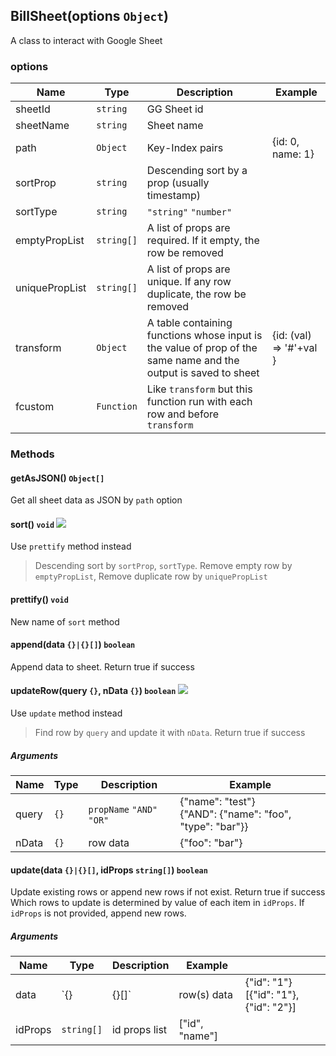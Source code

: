 ## BillSheet(options `Object`)

A class to interact with Google Sheet

### options

| Name           | Type       | Description     | Example          |
| -------------- | ---------- | --------------- | ---------------- |
| sheetId        | `string`   | GG Sheet id     |                  |
| sheetName      | `string`   | Sheet name      |                  |
| path           | `Object`   | Key-Index pairs | {id: 0, name: 1} |
| sortProp       | `string`   | Descending sort by a prop (usually timestamp) |     |
| sortType       | `string`   | `"string"` `"number"`                |                  |
| emptyPropList  | `string[]` | A list of props are required. If it empty, the row be removed|           |
| uniquePropList | `string[]`    | A list of props are unique. If any row duplicate, the row be removed |                 |
| transform      | `Object`   | A table containing functions whose input is the value of prop of the same name and the output is saved to sheet            | {id: (val) => '#'+val }      |
| fcustom        | `Function` | Like `transform` but this function run with each row and before `transform` |              |

### Methods

#### getAsJSON() `Object[]`

Get all sheet data as JSON by `path` option

#### sort() `void` ![](https://img.shields.io/badge/DEPRECATED-red)

Use `prettify` method instead

> Descending sort by `sortProp`, `sortType`. Remove empty row by `emptyPropList`, Remove duplicate row by `uniquePropList`

#### prettify() `void`

New name of `sort` method

#### append(data `{}|{}[]`) `boolean`

Append data to sheet. Return true if success

#### updateRow(query `{}`, nData `{}`) `boolean` ![](https://img.shields.io/badge/DEPRECATED-red)

Use `update` method instead<br>

>Find row by `query` and update it with `nData`. Return true if success

##### Arguments

| Name  | Type | Description               | Example                                                     |
| ----- | ---- | ------------------------- | ----------------------------------------------------------- |
| query | `{}` | `propName` `"AND"` `"OR"` | {"name": "test"}<br>{"AND": {"name": "foo", "type": "bar"}} |
| nData | `{}` | row data                  | {"foo": "bar"}                                              |

#### update(data `{}|{}[]`, idProps `string[]`) `boolean`

Update existing rows or append new rows if not exist. Return true if success<br>
Which rows to update is determined by value of each item in `idProps`. If `idProps` is not provided, append new rows.

##### Arguments

| Name    | Type       | Description   | Example        |                                           |
| ------- | ---------- | ------------- | -------------- | ----------------------------------------- |
| data    | `{}        | {}[]`         | row(s) data    | {"id": "1"}<br>[{"id": "1"}, {"id": "2"}] |
| idProps | `string[]` | id props list | ["id", "name"] |                                           |